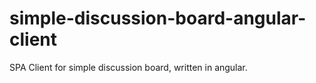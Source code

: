 # simple-discussion-board-angular-client

SPA Client for simple discussion board, written in angular.

